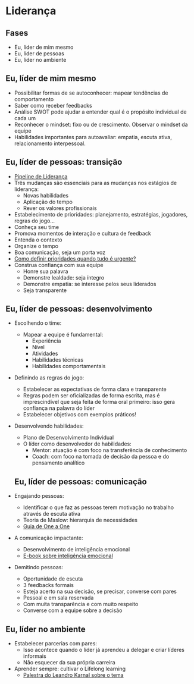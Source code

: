 # Liderança

## Fases

- Eu, líder de mim mesmo
- Eu, líder de pessoas
- Eu, líder no ambiente

## Eu, líder de mim mesmo

- Possibilitar formas de se autoconhecer: mapear tendências de comportamento
- Saber como receber feedbacks
- Análise SWOT pode ajudar a entender qual é o propósito individual de cada um
- Reconhecer o mindset: fixo ou de crescimento. Observar o mindset da equipe
- Habilidades importantes para autoavaliar: empatia, escuta ativa, relacionamento interpessoal.

## Eu, líder de pessoas: transição

- [Pipeline de Liderança](https://www.siteware.com.br/blog/lideranca/pipeline-de-lideranca/)
- Três mudanças são essenciais para as mudanças nos estágios de liderança:
  - Novas habilidades
  - Aplicação do tempo
  - Rever os valores profissionais
- Estabelecimento de prioridades: planejamento, estratégias, jogadores, regras do jogo...
- Conheça seu time
- Promova momentos de interação e cultura de feedback
- Entenda o contexto
- Organize o tempo
- Boa comunicação, seja um porta voz
- [Como definir prioridades quando tudo é urgente?](https://vocesa.abril.com.br/geral/como-definir-prioridades-quando-tudo-e-urgente/)
- Construa confiança com sua equipe
  - Honre sua palavra
  - Demonstre lealdade: seja íntegro
  - Demonstre empatia: se interesse pelos seus liderados
  - Seja transparente

## Eu, líder de pessoas: desenvolvimento

- Escolhendo o time:
  - Mapear a equipe é fundamental:
    - Experiência
    - Nível 
    - Atividades
    - Habilidades técnicas
    - Habilidades comportamentais
- Definindo as regras do jogo:
  - Estabelecer as expectativas de forma clara e transparente
  - Regras podem ser oficializadas de forma escrita, mas é imprescindível que seja feita de forma oral primeiro: isso gera confiança na palavra do líder
  - Estabelecer objetivos com exemplos práticos!
- Desenvolvendo habilidades:
  - Plano de Desenvolvimento Individual
  - O líder como desenvolvedor de habilidades:
    - Mentor: atuação é com foco na transferência de conhecimento
    - Coach: com foco na tomada de decisão da pessoa e do pensamento analítico
  
  ## Eu, líder de pessoas: comunicação
  
- Engajando pessoas:
  - Identificar o que faz as pessoas terem motivação no trabalho através de escuta ativa
  - Teoria de Maslow: hierarquia de necessidades
  - [Guia de One a One](http://lgmoneda.github.io/2020/01/20/guia-de-one-on-one.html)
- A comunicação impactante:
  - Desenvolvimento de inteligência emocional
  - [E-book sobre inteligência emocional](https://materiais.passadori.com.br/e-book-inteligencia-emocional-e-lideranca)
- Demitindo pessoas:
  - Oportunidade de escuta 
  - 3 feedbacks formais
  - Esteja acerto na sua decisão, se precisar, converse com pares
  - Pessoal e em sala reservada
  - Com muita transparência e com muito respeito
  - Converse com a equipe sobre a decisão

## Eu, líder no ambiente

- Estabelecer parcerias com pares:
  - Isso acontece quando o líder já aprendeu a delegar e criar líderes informais
  - Não esquecer da sua própria carreira
- Aprender sempre: cultivar o Lifelong learning
  - [Palestra do Leandro Karnal sobre o tema](https://youtu.be/DbFleplwqho)
